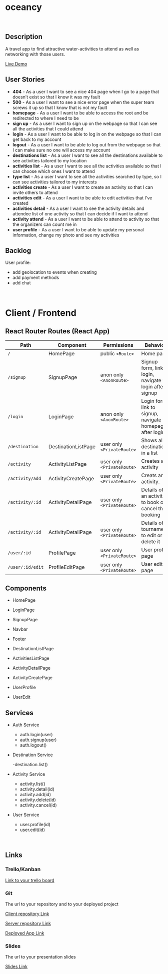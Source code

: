 # oceancy

<br>

## Description

A travel app to find attractive water-activities to attend as well as networking with those users.


[Live Demo](https://oceancy.netlify.app)


## User Stories

- **404** - As a user I want to see a nice 404 page when I go to a page that doesn’t exist so that I know it was my fault 										
- **500** - As a user I want to see a nice error page when the super team screws it up so that I know that is not my fault										
- **homepage** - As a user I want to be able to access the root and be redirected to where I need to be										
- **sign up** - As a user I want to sign up on the webpage so that I can see all the activities that I could attend										
- **login** - As a user I want to be able to log in on the webpage so that I can get back to my account										
- **logout** - As a user I want to be able to log out from the webpage so that I can make sure no one will access my account										
- **destinations list** - As a user I want to see all the destinations available to see activities tailored to my location										
- **activities list** - As a user I want to see all the activities available so that I can choose which ones I want to attend										
- **type list** - As a user I want to see all the activities searched by type, so I can see activities tailored to my interests										
- **activities create** - As a user I want to create an activity so that I can invite others to attend										
- **activities edit** - As a user I want to be able to edit activities that I've created										
- **activities detail** - As a user I want to see the activity details and attendee list of one activity so that I can decide if I want to attend 								
- **activity attend** - As a user I want to be able to attend to activity so that the organizers can count me in										
- **user profile** - As a user I want to be able to update my personal information, change my photo and see my activities										

## Backlog

User profile:
- add geolocation to events when creating
- add payment methods
- add chat


<br>


# Client / Frontend

## React Router Routes (React App)
| Path                      | Component            | Permissions                 | Behavior                                                     |
| ------------------------- | -------------------- | --------------------------- | ------------------------------------------------------------ |
| `/`                       | HomePage             | public `<Route>`            | Home page                                                    |
| `/signup`                 | SignupPage           | anon only  `<AnonRoute>`    | Signup form, link to login, navigate to login after signup   |
| `/login`                  | LoginPage            | anon only `<AnonRoute>`     | Login form, link to signup, navigate to homepage after login |
| `/destination`            | DestinationListPage  | user only `<PrivateRoute>`  | Shows all destinations in a list                             |
| `/activity`               | ActivityListPage     | user only `<PrivateRoute>`  | Creates an activity                                          |
| `/activity/add`           | ActivityCreatePage   | user only `<PrivateRoute>`  | Creats an activity.                                          |
| `/activity/:id`           | ActivityDetailPage   | user only `<PrivateRoute>`  | Details of an activity to book or cancel the booking         |
| `/activity/:id`           | ActivityDetailPage   | user only `<PrivateRoute>`  | Details of a tournament to edit or delete it                 |
| `/user/:id`               | ProfilePage          | user only `<PrivateRoute>`  | User profile page                                            |
| `/user/:id/edit`          | ProfileEditPage      | user only `<PrivateRoute>`  | User edit page                                               |




## Components

- HomePage

- LoginPage

- SignupPage

- Navbar

- Footer

- DestinationListPage

- ActivitiesListPage

- ActivityDetailPage

- ActivityCreatePage

- UserProfile

- UserEdit





 

## Services

- Auth Service

  - auth.login(user)
  - auth.signup(user)
  - auth.logout()
  
- Destination Service
 
  -destination.list()
  
- Activity Service

  - activity.list()
  - activity.detail(id)
  - activity.add(id)
  - activity.delete(id)
  - activity.cancel(id)
  
- User Service 

  - user.profile(id)
  - user.edit(id)



<br>




## Links

### Trello/Kanban

[Link to your trello board](https://trello.com/b/iQixIKJd/oceancy) 


### Git

The url to your repository and to your deployed project

[Client repository Link](https://github.com/cris-developer/oceancy-client)

[Server repository Link](https://github.com/cris-developer/oceancy-server)

[Deployed App Link](http://heroku.com)

### Slides

The url to your presentation slides

[Slides Link](http://slides.com)



